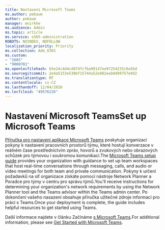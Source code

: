 ```yaml
---
title: Nastavení Microsoft Teams
ms.author: pebaum
author: pebaum
manager: mnirkhe
ms.audience: Admin
ms.topic: article
ms.service: o365-administration
ROBOTS: NOINDEX, NOFOLLOW
localization_priority: Priority
ms.collection: Adm_O365
ms.custom:
- "2605"
- "9000701"
ms.openlocfilehash: b5e24c4d4cd074fcfba99147ee97254235c0a5bd
ms.sourcegitcommit: 2e4a5153e530bf15744a52e982eeb0d99757e9d2
ms.translationtype: MT
ms.contentlocale: cs-CZ
ms.lasthandoff: 12/04/2020
ms.locfileid: "49576226"
---
```

# <a name="set-up-microsoft-teams"></a><span data-ttu-id="1e9d3-102">Nastavení Microsoft Teams</span><span class="sxs-lookup"><span data-stu-id="1e9d3-102">Set up Microsoft Teams</span></span>

<span data-ttu-id="1e9d3-103">[Příručka pro nastavení aplikace Microsoft Teams](https://aka.ms/teamsguidance) poskytuje organizaci pokyny k nastavení pracovních prostorů týmu, které hostují konverzace v reálném čase prostřednictvím zpráv, hovorů a zvukových nebo obrazových schůzek pro týmovou i soukromou komunikaci.</span><span class="sxs-lookup"><span data-stu-id="1e9d3-103">The  [Microsoft Teams setup guide](https://aka.ms/teamsguidance)  provides your organization with guidance to set up team workspaces that host real-time conversations through messaging, calls, and audio or video meetings for both team and private communication.</span></span> <span data-ttu-id="1e9d3-104">Pokyny k určení požadavků na síť organizace získáte pomocí nástroje Network Planner a Poradce pro týmy v centru pro správu týmů.</span><span class="sxs-lookup"><span data-stu-id="1e9d3-104">You'll receive instructions for determining your organization's network requirements by using the Network Planner tool and the Teams advisor within the Teams admin center.</span></span> <span data-ttu-id="1e9d3-105">Po dokončení vašeho nasazení obsahuje příručka užitečné zdroje informací pro práci s Teams.</span><span class="sxs-lookup"><span data-stu-id="1e9d3-105">Once your deployment is complete, the guide includes helpful resources to get started using Teams.</span></span>

<span data-ttu-id="1e9d3-106">Další informace najdete v článku Začínáme [s Microsoft Teams](https://docs.microsoft.com/microsoftteams/get-started-with-teams-quick-start).</span><span class="sxs-lookup"><span data-stu-id="1e9d3-106">For additional information, please see [Get Started with Microsoft Teams](https://docs.microsoft.com/microsoftteams/get-started-with-teams-quick-start).</span></span>
